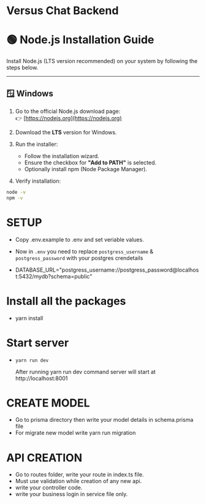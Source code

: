 # Versus Chat Backend

# 🟢 Node.js Installation Guide

Install Node.js (LTS version recommended) on your system by following the steps below.

---

## 🪟 Windows

1. Go to the official Node.js download page:  
   👉 [https://nodejs.org](https://nodejs.org)

2. Download the **LTS** version for Windows.

3. Run the installer:

   - Follow the installation wizard.
   - Ensure the checkbox for **"Add to PATH"** is selected.
   - Optionally install npm (Node Package Manager).

4. Verify installation:

```bash
node -v
npm -v
```

# SETUP

- Copy .env.example to .env and set veriable values.

- Now in `.env` you need to replace `postgress_username` & `postgress_password` with your postgres crendetails
- DATABASE_URL="postgress_username://postgress_password@localhost:5432/mydb?schema=public"

# Install all the packages

- yarn install

# Start server

- `yarn run dev`

  After running yarn run dev command server will start at http://localhost:8001

# CREATE MODEL

- Go to prisma directory then write your model details in schema.prisma file
- For migrate new model write yarn run migration

# API CREATION

- Go to routes folder, write your route in index.ts file.
- Must use validation while creation of any new api.
- write your controller code.
- write your business login in service file only.

```

```

